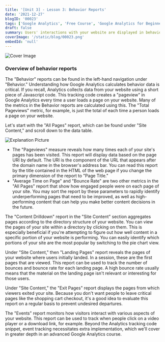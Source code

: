 ```yaml
---
title: '[Unit 3] - Lesson 3: Behavior Reports'
date: '2021-12-27'
blogID: '00023'
tags: ['Google Analytics', 'Free Course', 'Google Analytics for Beginners']
draft: false
summary: Users' interactions with your website are displayed in behaviour reports. This can encompass a variety of factors, including as the information that users view and how they navigate between pages. Let's look at a few of the most helpful Behavior reports.
coverImage: '/static/blog/00023.png'
embedId: 'null'
---
```


![Cover Image](/static/blog/00023.png)

### Overview of behavior reports

The "Behavior" reports can be found in the left-hand navigation under "Behavior." Understanding how Google Analytics calculates behavior data is critical. If you recall, Analytics collects data from your website using a short piece of Javascript code. This tracking code creates a "pageview" in Google Analytics every time a user loads a page on your website. Many of the metrics in the Behavior reports are calculated using this. The "Total Pageviews" metric, for example, is just the total of each time a person loads a page on your website.

Let's start with the "All Pages" report, which can be found under "Site Content," and scroll down to the data table.

![Explanation Picture](/static/blog/00023_1.png)

- The "Pageviews" measure reveals how many times each of your site's pages has been visited. This report will display data based on the page URI by default. The URI is the component of the URL that appears after the domain name in the browser's address bar. You can read this report by the title contained in the HTML of the web page if you change the primary dimension of the report to "Page Title."
- "Average Time on Page" and "Bounce Rate" are two other metrics in the "All Pages" report that show how engaged people were on each page of your site. You may sort the report by these parameters to rapidly identify underperforming pages that need to be improved, as well as high-performing content that can help you make better content decisions in the future.

The "Content Drilldown" report in the "Site Content" section aggregates pages according to the directory structure of your website. You can view the pages of your site within a directory by clicking on them. This is especially beneficial if you're attempting to figure out how well content in a specific portion of your website is performing. You can easily identify which portions of your site are the most popular by switching to the pie chart view.

Under "Site Content," then "Landing Pages" report reveals the pages of your website where users initially landed. In a session, these are the first pages that are viewed. This report can be used to track the number of bounces and bounce rate for each landing page. A high bounce rate usually means that the material on the landing page isn't relevant or interesting for those users.

Under "Site Content," the "Exit Pages" report displays the pages from which viewers exited your site. Because you don't want people to leave critical pages like the shopping cart checkout, it's a good idea to evaluate this report on a regular basis to prevent undesired departures.

The "Events" report monitors how visitors interact with various aspects of your website. This report can be used to track when people click on a video player or a download link, for example. Beyond the Analytics tracking code snippet, event tracking necessitates extra implementation, which we'll cover in greater depth in an advanced Google Analytics course.
